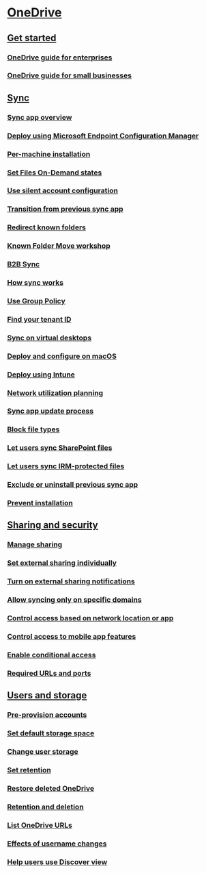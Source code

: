 ﻿  

# [OneDrive](onedrive.md)
## [Get started]()
### [OneDrive guide for enterprises](plan-onedrive-enterprise.md)
### [OneDrive guide for small businesses](One-Drive-Quickstart-Small-Business.md)
## [Sync]()
### [Sync app overview](one-drive-sync.md)
### [Deploy using Microsoft Endpoint Configuration Manager](deploy-on-windows.md)
### [Per-machine installation](per-machine-installation.md)
### [Set Files On-Demand states](files-on-demand-mac.md)
### [Use silent account configuration](use-silent-account-configuration.md)
### [Transition from previous sync app](transition-from-previous-sync-client.md)
### [Redirect known folders](redirect-known-folders.md)
### [Known Folder Move workshop](known-folder-move-workshop.md)
### [B2B Sync](b2b-sync.md)
### [How sync works](sync-process.md)
### [Use Group Policy](use-group-policy.md)
### [Find your tenant ID](find-your-office-365-tenant-id.md)
### [Sync on virtual desktops](sync-vdi-support.md)
### [Deploy and configure on macOS](deploy-and-configure-on-macos.md)
### [Deploy using Intune](deploy-intune.md)
### [Network utilization planning](network-utilization-planning.md)
### [Sync app update process](sync-client-update-process.md)
### [Block file types](block-file-types.md)
### [Let users sync SharePoint files](/sharepoint/let-users-use-new-onedrive-sync-client)
### [Let users sync IRM-protected files](/sharepoint/let-users-sync-irm-protected-files)
### [Exclude or uninstall previous sync app](exclude-or-uninstall-previous-sync-client.md)
### [Prevent installation](prevent-installation.md)
## [Sharing and security]()
### [Manage sharing](manage-sharing.md)
### [Set external sharing individually](user-external-sharing-settings.md)
### [Turn on external sharing notifications](turn-on-external-sharing-notifications.md)
### [Allow syncing only on specific domains](allow-syncing-only-on-specific-domains.md)
### [Control access based on network location or app](control-access-based-on-network-location-or-app.md)
### [Control access to mobile app features](control-access-to-mobile-app-features.md)
### [Enable conditional access](enable-conditional-access.md)
### [Required URLs and ports](required-urls-and-ports.md)
## [Users and storage]()
### [Pre-provision accounts](pre-provision-accounts.md)
### [Set default storage space](set-default-storage-space.md)
### [Change user storage](change-user-storage.md)
### [Set retention](set-retention.md)
### [Restore deleted OneDrive](restore-deleted-onedrive.md)
### [Retention and deletion](retention-and-deletion.md)
### [List OneDrive URLs](list-onedrive-urls.md)
### [Effects of username changes](upn-changes.md)
### [Help users use Discover view](help-users-use-discover-view.md)

